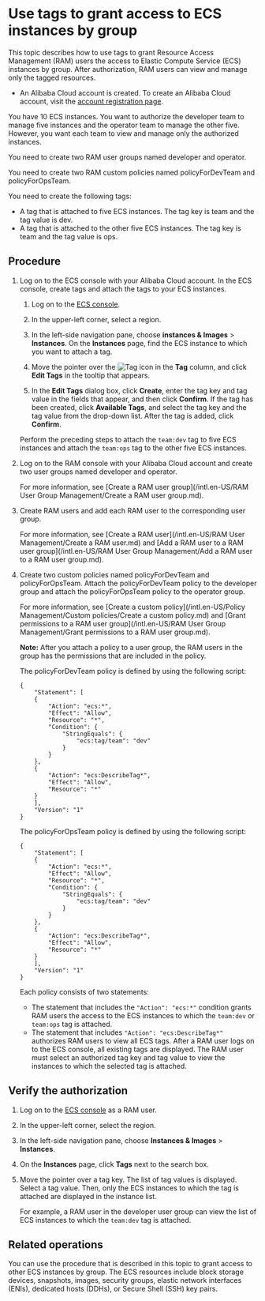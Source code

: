 # Use tags to grant access to ECS instances by group

This topic describes how to use tags to grant Resource Access Management \(RAM\) users the access to Elastic Compute Service \(ECS\) instances by group. After authorization, RAM users can view and manage only the tagged resources.

-   An Alibaba Cloud account is created. To create an Alibaba Cloud account, visit the [account registration page](https://account.alibabacloud.com/register/intl_register.htm).

You have 10 ECS instances. You want to authorize the developer team to manage five instances and the operator team to manage the other five. However, you want each team to view and manage only the authorized instances.

You need to create two RAM user groups named developer and operator.

You need to create two RAM custom policies named policyForDevTeam and policyForOpsTeam.

You need to create the following tags:

-   A tag that is attached to five ECS instances. The tag key is team and the tag value is dev.
-   A tag that is attached to the other five ECS instances. The tag key is team and the tag value is ops.

## Procedure

1.  Log on to the ECS console with your Alibaba Cloud account. In the ECS console, create tags and attach the tags to your ECS instances.

    1.  Log on to the [ECS console](https://ecs.console.aliyun.com).

    2.  In the upper-left corner, select a region.

    3.  In the left-side navigation pane, choose **instances & Images** \> **Instances**. On the **Instances** page, find the ECS instance to which you want to attach a tag.

    4.  Move the pointer over the ![Tag](https://static-aliyun-doc.oss-cn-hangzhou.aliyuncs.com/assets/img/en-US/8508559951/p67422.png) icon in the **Tag** column, and click **Edit Tags** in the tooltip that appears.

    5.  In the **Edit Tags** dialog box, click **Create**, enter the tag key and tag value in the fields that appear, and then click **Confirm**. If the tag has been created, click **Available Tags**, and select the tag key and the tag value from the drop-down list. After the tag is added, click **Confirm**.

    Perform the preceding steps to attach the `team:dev` tag to five ECS instances and attach the `team:ops` tag to the other five ECS instances.

2.  Log on to the RAM console with your Alibaba Cloud account and create two user groups named developer and operator.

    For more information, see [Create a RAM user group](/intl.en-US/RAM User Group Management/Create a RAM user group.md).

3.  Create RAM users and add each RAM user to the corresponding user group.

    For more information, see [Create a RAM user](/intl.en-US/RAM User Management/Create a RAM user.md) and [Add a RAM user to a RAM user group](/intl.en-US/RAM User Group Management/Add a RAM user to a RAM user group.md).

4.  Create two custom policies named policyForDevTeam and policyForOpsTeam. Attach the policyForDevTeam policy to the developer group and attach the policyForOpsTeam policy to the operator group.

    For more information, see [Create a custom policy](/intl.en-US/Policy Management/Custom policies/Create a custom policy.md) and [Grant permissions to a RAM user group](/intl.en-US/RAM User Group Management/Grant permissions to a RAM user group.md).

    **Note:** After you attach a policy to a user group, the RAM users in the group has the permissions that are included in the policy.

    The policyForDevTeam policy is defined by using the following script:

    ```
    {
        "Statement": [
        {
            "Action": "ecs:*",
            "Effect": "Allow",
            "Resource": "*",
            "Condition": {
                "StringEquals": {
                    "ecs:tag/team": "dev"
                }
            }
        },
        {
            "Action": "ecs:DescribeTag*",
            "Effect": "Allow",
            "Resource": "*"
        }
        ],
        "Version": "1"
    }
    ```

    The policyForOpsTeam policy is defined by using the following script:

    ```
    {
        "Statement": [
        {
            "Action": "ecs:*",
            "Effect": "Allow",
            "Resource": "*",
            "Condition": {
                "StringEquals": {
                    "ecs:tag/team": "dev"
                }
            }
        },
        {
            "Action": "ecs:DescribeTag*",
            "Effect": "Allow",
            "Resource": "*"
        }
        ],
        "Version": "1"
    }
    ```

    Each policy consists of two statements:

    -   The statement that includes the `"Action": "ecs:*"` condition grants RAM users the access to the ECS instances to which the `team:dev` or `team:ops` tag is attached.
    -   The statement that includes `"Action": "ecs:DescribeTag*"` authorizes RAM users to view all ECS tags. After a RAM user logs on to the ECS console, all existing tags are displayed. The RAM user must select an authorized tag key and tag value to view the instances to which the selected tag is attached.

## Verify the authorization

1.  Log on to the [ECS console](https://ecs.console.aliyun.com) as a RAM user.

2.  In the upper-left corner, select the region.

3.  In the left-side navigation pane, choose **Instances & Images** \> **Instances**.

4.  On the **Instances** page, click **Tags** next to the search box.

5.  Move the pointer over a tag key. The list of tag values is displayed. Select a tag value. Then, only the ECS instances to which the tag is attached are displayed in the instance list.

    For example, a RAM user in the developer user group can view the list of ECS instances to which the `team:dev` tag is attached.


## Related operations

You can use the procedure that is described in this topic to grant access to other ECS instances by group. The ECS resources include block storage devices, snapshots, images, security groups, elastic network interfaces \(ENIs\), dedicated hosts \(DDHs\), or Secure Shell \(SSH\) key pairs.


